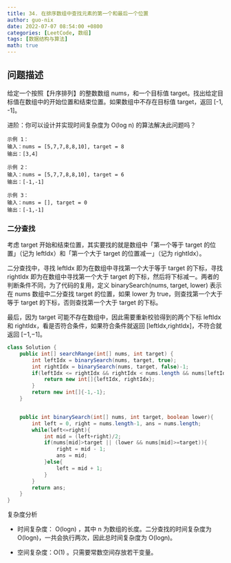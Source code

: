 ```yaml
---
title: 34. 在排序数组中查找元素的第一个和最后一个位置
author: guo-nix
date: 2022-07-07 08:54:00 +0800
categories: [LeetCode, 数组]
tags: [数据结构与算法]  
math: true
---
```


## 问题描述



给定一个按照【升序排列】的整数数组 nums，和一个目标值 target。找出给定目标值在数组中的开始位置和结束位置。如果数组中不存在目标值 target，返回 [-1, -1]。

进阶：你可以设计并实现时间复杂度为 O(log n) 的算法解决此问题吗？

```
示例 1：
输入：nums = [5,7,7,8,8,10], target = 8
输出：[3,4]

示例 2：
输入：nums = [5,7,7,8,8,10], target = 6
输出：[-1,-1]

示例 3：
输入：nums = [], target = 0
输出：[-1,-1]
```


### 二分查找


考虑 target 开始和结束位置，其实要找的就是数组中「第一个等于 target 的位置」（记为 leftIdx）和「第一个大于 target 的位置减一」（记为 rightIdx）。


二分查找中，寻找 leftIdx 即为在数组中寻找第一个大于等于 target 的下标，寻找 rightIdx 即为在数组中寻找第一个大于 target 的下标，然后将下标减一。两者的判断条件不同，为了代码的复用，定义 binarySearch(nums, target, lower) 表示在 nums 数组中二分查找 target 的位置，如果 lower 为 true，则查找第一个大于等于 target 的下标，否则查找第一个大于 target 的下标。

最后，因为 target 可能不存在数组中，因此需要重新校验得到的两个下标 leftIdx 和 rightIdx，看是否符合条件，如果符合条件就返回 [leftIdx,rightIdx]，不符合就返回 [−1,−1]。


```java
class Solution {
    public int[] searchRange(int[] nums, int target) {
        int leftIdx = binarySearch(nums, target, true);
        int rightIdx = binarySearch(nums, target, false)-1;
        if(leftIdx <= rightIdx && rightIdx < nums.length && nums[leftIdx] == target && nums[rightIdx] == target){
            return new int[]{leftIdx, rightIdx};
        }
        return new int[]{-1,-1};
    }


    public int binarySearch(int[] nums, int target, boolean lower){
        int left = 0, right = nums.length-1, ans = nums.length;
        while(left<=right){
            int mid = (left+right)/2;
            if(nums[mid]>target || (lower && nums[mid]>=target)){
                right = mid - 1;
                ans = mid;
            }else{
                left = mid + 1;
            }
        }
        return ans;
    }
}
```


复杂度分析

- 时间复杂度： O(logn) ，其中 n 为数组的长度。二分查找的时间复杂度为O(logn)，一共会执行两次，因此总时间复杂度为 O(logn)。

- 空间复杂度：O(1) 。只需要常数空间存放若干变量。



